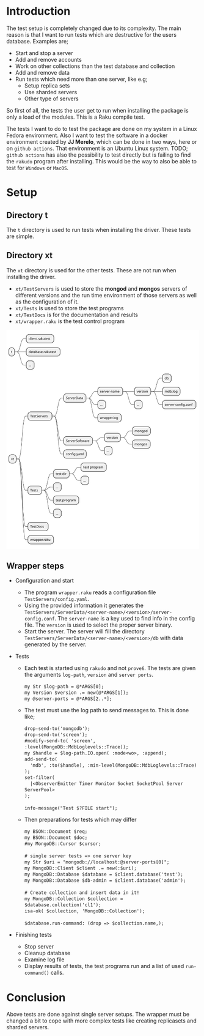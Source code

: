 # Introduction

The test setup is completely changed due to its complexity. The main reason is that I want to run tests which are destructive for the users database. Examples are;
* Start and stop a server
* Add and remove accounts
* Work on other collections than the test database and collection
* Add and remove data
* Run tests which need more than one server, like e.g;
  * Setup replica sets
  * Use sharded servers
  * Other type of servers

So first of all, the tests the user get to run when installing the package is only a load of the modules. This is a Raku compile test.

The tests I want to do to test the package are done on my system in a Linux Fedora environment. Also I want to test the software in a docker environment created by **JJ Merelo**, which can be done in two ways, here or on `github actions`. That environment is an Ubuntu Linux system.
TODO; `github actions` has also the possibility to test directly but is failing to find the `rakudo` program after installing. This would be the way to also be able to test for `Windows` or `MacOS`.

# Setup

## Directory **t**
The `t` directory is used to run tests when installing the driver. These tests are simple.

## Directory **xt**
The `xt` directory is used for the other tests. These are not run when installing the driver.

* `xt/TestServers` is used to store the **mongod** and **mongos** servers of different versions and the run time environment of those servers as well as the configuration of it.
* `xt/Tests` is used to store the test programs
* `xt/TestDocs` is for the documentation and results
* `xt/wrapper.raku` is the test control program
  
![file system](file-system.svg)

## Wrapper steps
* Configuration and start
  * The program `wrapper.raku` reads a configuration file `TestServers/config.yaml`.
  * Using the provided information it generates the `TestServers/ServerData/<server-name>/<version>/server-config.conf`. The `server-name` is a key used to find info in the config file. The `version` is used to select the proper server binary.
  * Start the server. The server will fill the directory `TestServers/ServerData/<server-name>/<version>/db` with data generated by the server.

* Tests
  * Each test is started using `rakudo` and not `prove6`. The tests are given the arguments `log-path`, `version` and `server ports`.
      ```
      my Str $log-path = @*ARGS[0];
      my Version $version .= new(@*ARGS[1]);
      my @server-ports = @*ARGS[2..*];
      ```
  * The test must use the log path to send messages to. This is done like;
      ```
      drop-send-to('mongodb');
      drop-send-to('screen');
      #modify-send-to( 'screen', :level(MongoDB::MdbLoglevels::Trace));
      my $handle = $log-path.IO.open( :mode<wo>, :append);
      add-send-to(
        'mdb', :to($handle), :min-level(MongoDB::MdbLoglevels::Trace)
      );
      set-filter(
        |<ObserverEmitter Timer Monitor Socket SocketPool Server ServerPool>
      );

      info-message("Test $?FILE start");
      ```
  * Then preparations for tests which may differ
      ```
      my BSON::Document $req;
      my BSON::Document $doc;
      #my MongoDB::Cursor $cursor;

      # single server tests => one server key
      my Str $uri = "mongodb://localhost:@server-ports[0]";
      my MongoDB::Client $client .= new(:$uri);
      my MongoDB::Database $database = $client.database('test');
      my MongoDB::Database $db-admin = $client.database('admin');

      # Create collection and insert data in it!
      my MongoDB::Collection $collection = $database.collection('cl1');
      isa-ok( $collection, 'MongoDB::Collection');

      $database.run-command: (drop => $collection.name,);
      ```

* Finishing tests
  * Stop server
  * Cleanup database
  * Examine log file
  * Display results of tests, the test programs run and a list of used `run-command()` calls.


# Conclusion

Above tests are done against single server setups. The wrapper must be changed a bit to cope with more complex tests like creating replicasets and sharded servers.